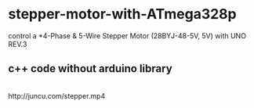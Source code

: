 <!DOCTYPE html>
<html>
<header>

<link rel="stylesheet" type="text/css" href="juncu.com/tolomac/templates/StyleSheet.css">

	
</header>	

# stepper-motor-with-ATmega328p
<body>
control a *4-Phase &amp; 5-Wire Stepper Motor (28BYJ-48-5V, 5V) with UNO REV.3

 <h2>c++ code without arduino library</h2></br>
http://juncu.com/stepper.mp4
</body>
</html>
